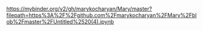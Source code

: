 https://mybinder.org/v2/gh/marykocharyan/Mary/master?filepath=https%3A%2F%2Fgithub.com%2Fmarykocharyan%2FMary%2Fblob%2Fmaster%2FUntitled%2520(4).ipynb
